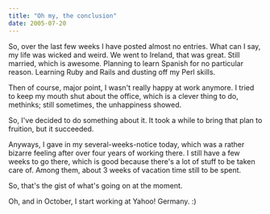 ```yaml
---
title: "Oh my, the conclusion"
date: 2005-07-20
---
```


So, over the last few weeks I have posted almost no entries. What can I say,
my life was wicked and weird. We went to Ireland, that was great. Still married, which is awesome. Planning to learn Spanish for no particular reason.
Learning Ruby and Rails and dusting off my Perl skills.

Then of course, major point, I wasn't really happy at work anymore. I tried to keep my mouth shut about the office, which is a clever thing to do, methinks;
still sometimes, the unhappiness showed.

So, I've decided to do something about it. It took a while to bring that plan to fruition, but it succeeded.

Anyways, I gave in my several-weeks-notice today, which was a rather bizarre feeling after over four years of working there. I still have a few weeks to go there, which is good because there's a lot of stuff to be taken care of. Among them, about 3 weeks of vacation time still to be spent.

So, that's the gist of what's going on at the moment.

Oh, and in October, I start working at Yahoo! Germany. :)

